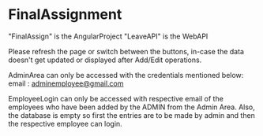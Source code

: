 # FinalAssignment

"FinalAssign" is the AngularProject
"LeaveAPI" is the WebAPI

Please refresh the page or switch between the buttons, in-case the data doesn't get updated or displayed after Add/Edit operations.

AdminArea can only be accessed with the credentials mentioned below:
  email : adminemployee@gmail.com
  
EmployeeLogin can only be accessed with respective email of the employees who have been added by the ADMIN from the Admin Area.
Also, the database is empty so first the entries are to be made by admin and then the respective employee can login.
